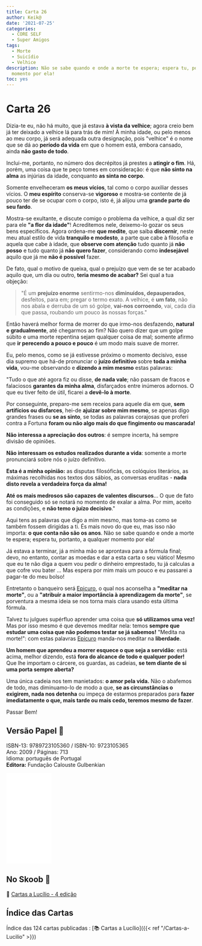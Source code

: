 ```yaml
---
title: Carta 26
author: Keik@
date: '2021-07-25'
categories:
  - CORE SELF
  - Super Amigos
tags:
  - Morte
  - Suicídio
  - Velhice
description: Não se sabe quando e onde a morte te espera; espera tu, portanto, a qualquer
  momento por ela!
toc: yes
---
```


# Carta 26

Dizia-te eu, não há muito, que já estava **à vista da velhice**; agora creio bem já ter deixado a velhice lá para trás de mim! À minha idade, ou pelo menos ao meu corpo, já será adequada outra designação, pois "velhice" é o nome que se dá ao **período da vida** em que o homem está, embora cansado, ainda **não gasto de todo**.

Inclui-me, portanto, no número dos decrépitos já prestes a **atingir o fim**. Há, porém, uma coisa que te peço tomes em consideração: é que **não sinto na alma** as injúrias da idade, conquanto **as sinta no corpo**. 

Somente envelheceram **os meus vícios**, tal como o corpo auxiliar desses vícios. O **meu espírito** conserva-se **vigoroso** e mostra-se contente de já pouco ter de se ocupar com o corpo, isto é, já alijou uma **grande parte do seu fardo**. 

Mostra-se exultante, e discute comigo o problema da velhice, a qual diz ser para ele **"a flor da idade"**! Acreditemos nele, deixemo-lo gozar os seus bens específicos. Agora ordena-me **que medite**, que saiba **discernir**, neste meu atual estilo de vida **tranquilo e modesto**, a parte que cabe à filosofia e aquela que cabe à idade, que **observe com atenção** tudo quanto já **não posso** e tudo quanto já **não quero fazer**, considerando como **indesejável** aquilo que já me **não é possível** fazer. 

De fato, qual o motivo de queixa, qual o prejuízo que vem de se ter acabado aquilo que, um dia ou outro, **teria mesmo de acabar?** Sei qual a tua objeção: 

> "É um **prejuízo enorme** sentirmo-nos **diminuídos, depauperados**, desfeitos, para em; pregar o termo exato. A velhice, é **um fato**, não nos abala e derruba de um só golpe, **vai-nos corroendo**, vai, cada dia que passa, roubando um pouco às nossas forças."

Então haverá melhor forma de morrer do que irmo-nos desfazendo, **natural e gradualmente**, até chegarmos ao fim? Não quero dizer que um golpe súbito e uma morte repentina sejam qualquer coisa de mal; somente afirmo que **ir perecendo a pouco e pouco** é um modo mais suave de morrer. 

Eu, pelo menos, como se já estivesse próximo o momento decisivo, esse dia supremo que há-de pronunciar o **juízo definitivo** sobre **toda a minha vida**, vou-me observando e **dizendo a mim mesmo** estas palavras: 

"Tudo o que até agora fiz ou disse, **de nada vale**; não passam de fracos e falaciosos **garantes da minha alma**, disfarçados entre inúmeros adornos. O que eu tiver feito de útil, ficarei a **devê-lo à morte**. 

Por conseguinte, preparo-me sem receios para aquele dia em que, **sem artifícios ou disfarces**, hei-de **ajuizar sobre mim mesmo**, se apenas digo grandes frases ou **se as sinto**, se todas as palavras corajosas que proferi contra a Fortuna **foram ou não algo mais do que fingimento ou mascarada!** 

**Não interessa a apreciação dos outros**: é sempre incerta, há sempre divisão de opiniões. 

**Não interessam os estudos realizados durante a vida**: somente a morte pronunciará sobre nós o juízo definitivo. 

**Esta é a minha opinião:** as disputas filosóficàs, os colóquios literários, as máximas recolhidas nos textos dos sábios, as conversas eruditas - **nada disto revela a verdadeira força da alma!** 

**Até os mais medrosos são capazes de valentes discursos**... O que de fato foi conseguido só se notará no momento de exalar a alma. Por mim, aceito as condições, e **não temo o juízo decisivo**." 

Aqui tens as palavras que digo a mim mesmo, mas toma-as como se também fossem dirigidas a ti. És mais novo do que eu, mas isso não importa: **o que conta não são os anos**. Não se sabe quando e onde a morte te espera; espera tu, portanto, a qualquer momento por ela!

Já estava a terminar, já a minha mão se aprontava para a fórmula final; devo, no entanto, contar as moedas e dar a esta carta o seu viático! Mesmo que eu te não diga a quem vou pedir o dinheiro emprestado, tu já calculas a que cofre vou bater ... Mas espera por mim mais um pouco e eu passarei a pagar-te do meu bolso! 


Entretanto o banqueiro será [Epicuro](https://pt.wikipedia.org/wiki/Epicuro), o qual nos aconselha a **"meditar na morte"**, ou a **"atribuir a maior importância à aprendizagem da morte"**, se porventura a mesma ideia se nos torna mais clara usando esta última fórmula. 

Talvez tu julgues supérfluo aprender uma coisa que **só utilizamos uma vez!** Mas por isso mesmo é que devemos meditar nela: temos **sempre que estudar uma coisa que não podemos testar se já sabemos!** "Medita na morte!": com estas palavras [Epicuro](https://pt.wikipedia.org/wiki/Epicuro) manda-nos meditar na **liberdade**. 

**Um homem que aprendeu a morrer esquece o que seja a servidão**: está acima, melhor dizendo, está **fora do alcance de todo e qualquer poder!** Que lhe importam o cárcere, os guardas, as cadeias, **se tem diante de si uma porta sempre aberta?** 

Uma única cadeia nos tem manietados: **o amor pela vida.** Não o abafemos de todo, mas diminuamo-lo de modo a que, **se as circunstâncias o exigirem, nada nos detenha** ou impeça de estarmos preparados para **fazer imediatamente o que, mais tarde ou mais cedo, teremos mesmo de fazer**.

Passar Bem!

## Versão Papel :book:

ISBN-13: 9789723105360 / ISBN-10: 9723105365  
Ano: 2009 / Páginas: 713  
Idioma: português de Portugal   
**Editora:** Fundação Calouste Gulbenkian

<iframe style="width:120px;height:240px;" marginwidth="0" marginheight="0" scrolling="no" frameborder="0" src="//ws-na.amazon-adsystem.com/widgets/q?ServiceVersion=20070822&OneJS=1&Operation=GetAdHtml&MarketPlace=BR&source=ac&ref=tf_til&ad_type=product_link&tracking_id=mundodekeika-20&marketplace=amazon&amp;region=BR&placement=9723105365&asins=9723105365&linkId=fb8dc16224bc0c2b7943ec769c5b5905&show_border=true&link_opens_in_new_window=true&price_color=333333&title_color=0066c0&bg_color=ffffff">
    </iframe>


## No Skoob :eagle:

:book: [Cartas a Lucílio - 4 edição](https://www.skoob.com.br/cartas-a-lucilio-37684ed41245.html)


## Índice das Cartas

Índice das 124 cartas publicadas : [📚 Cartas a Lucílio]({{< ref "/Cartas-a-Lucilio" >}})






















